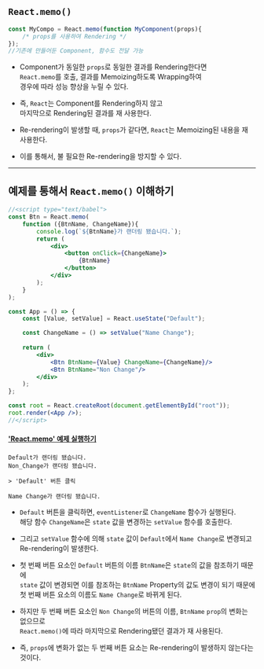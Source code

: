 
## `React.memo()`

``` js
const MyCompo = React.memo(function MyComponent(props){
	/* props를 사용하여 Rendering */
});
//기존에 만들어둔 Component, 함수도 전달 가능
```

- Component가 동일한 `props`로 동일한 결과를 Rendering한다면 <br/>
	`React.memo`를 호출, 결과를 Memoizing하도록 Wrapping하여 <br/>
	경우에 따라 성능 향상을 누릴 수 있다.
	
- 즉, `React`는 Component를 Rendering하지 않고 <br/>
	마지막으로 Rendering된 결과를 재 사용한다.
	
- Re-rendering이 발생할 때, `props`가 같다면, `React`는 Memoizing된 내용을 재 사용한다.
- 이를 통해서, 불 필요한 Re-rendering을 방지할 수 있다.

---

## 예제를 통해서 `React.memo()` 이해하기


``` jsx
//<script type="text/babel">
const Btn = React.memo(
	function ({BtnName, ChangeName}){
		console.log(`${BtnName}가 랜더링 됐습니다.`);
		return (
			<div>
				<button onClick={ChangeName}>
					{BtnName}
				</button>
			</div>
		);
	}
);

const App = () => {
	const [Value, setValue] = React.useState("Default");

	const ChangeName = () => setValue("Name Change");
	
	return (
		<div>
			<Btn BtnName={Value} ChangeName={ChangeName}/>
			<Btn BtnName="Non Change"/>
		</div>
	);
};

const root = React.createRoot(document.getElementById("root"));
root.render(<App />);
//</script>
```

<h4><a href="https://rayched.github.io/React_Study/Exam/prop/memoExam" target="_blank">'React.memo' 예제 실행하기</a></h4>

```
Default가 랜더링 됐습니다.
Non_Change가 랜더링 됐습니다.

> 'Default' 버튼 클릭

Name Change가 랜더링 됐습니다.
```

- `Default` 버튼을 클릭하면, `eventListener`로 `ChangeName` 함수가 실행된다. <br/>
	해당 함수 `ChangeName`은 `state` 값을 변경하는 `setValue` 함수를 호출한다.

- 그리고 `setValue` 함수에 의해 `state` 값이 `Default`에서 `Name Change`로 변경되고 <br/>
	Re-rendering이 발생한다. 

- 첫 번째 버튼 요소인 `Default` 버튼의 이름 `BtnName`은  `state`의 값을 참조하기 때문에 <br/>
	`state` 값이 변경되면 이를 참조하는 `BtnName` Property의 값도 변경이 되기 때문에
	첫 번째 버튼 요소의 이름도 `Name Change`로 바뀌게 된다.

* 하지만 두 번째 버튼 요소인 `Non Change`의 버튼의 이름, `BtnName` `prop`의 변화는 없으므로 <br/>
	`React.memo()`에 따라 마지막으로 Rendering됐던 결과가 재 사용된다.

- 즉, `props`에 변화가 없는 두 번째 버튼 요소는 Re-rendering이 발생하지 않는다는 것이다.

